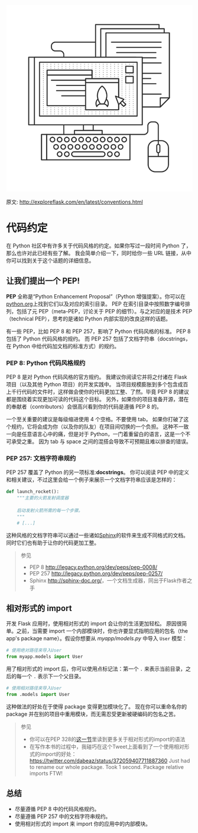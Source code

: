 ![代码约定](images/conventions.png)

原文: <http://exploreflask.com/en/latest/conventions.html>

# 代码约定

在 Python 社区中有许多关于代码风格的约定。如果你写过一段时间 Python 了，那么也许对此已经有些了解。
我会简单介绍一下，同时给你一些 URL 链接，从中你可以找到关于这个话题的详细信息。

## 让我们提出一个 PEP!

**PEP** 全称是“Python Enhancement Proposal”（Python 增强提案）。你可以在[python.org](http://www.python.org/dev/peps/)上找到它们以及对应的索引目录。
PEP 在索引目录中按照数字编号排列，包括了元 PEP（meta-PEP，讨论关于 PEP 的细节）。与之对应的是技术 PEP（technical PEP），思考的是诸如 Python 内部实现的改良这样的话题。

有一些 PEP，比如 PEP 8 和 PEP 257，影响了 Python 代码风格的标准。
PEP 8 包括了 Python 代码风格的规约。
而 PEP 257 包括了文档字符串（docstrings，在 Python 中给代码加文档的标准方式）的规约。

### PEP 8: Python 代码风格规约

PEP 8 是对 Python 代码风格的官方规约。
我建议你阅读它并将之付诸在 Flask 项目（以及其他 Python 项目）的开发实践中。
当项目规模膨胀到多个包含成百上千行代码的文件时，这样做会使你的代码更加工整、了然。毕竟 PEP 8 的建议都是围绕着实现更加可读的代码这个目标。
另外，如果你的项目准备开源，潜在的奉献者（contributors）会很高兴看到你的代码是遵循 PEP 8 的。

一个至关重要的建议是每级缩进使用 4 个空格。不要使用 tab。
如果你打破了这个规约，它将会成为你（以及你的队友）在项目间切换的一个负担。
这种不一致一向是任意语言心中的痛，但是对于 Python，一门着重留白的语言，这是一个不可承受之重。
因为 tab 与 space 之间的混搭会导致不可预期且难以排查的错误。

### PEP 257: 文档字符串规约

PEP 257 覆盖了 Python 的另一项标准:**docstrings**。
你可以阅读 PEP 中的定义和相关建议，不过这里会给一个例子来展示一个文档字符串应该是怎样的：

```python
def launch_rocket():
    """主要的火箭发射调度器

    启动发射火箭所需的每一个步骤。
    """
    # [...]
```

这种风格的文档字符串可以通过一些诸如[Sphinx](http://sphinx-doc.org/)的软件来生成不同格式的文档。
同时它们也有助于让你的代码更加工整。

> 参见
>
> * PEP 8 <http://legacy.python.org/dev/peps/pep-0008/>
> * PEP 257 <http://legacy.python.org/dev/peps/pep-0257/>
> * Sphinx <http://sphinx-doc.org/>，一个文档生成器，同出于Flask作者之手

## 相对形式的 import

开发 Flask 应用时，使用相对形式的 import 会让你的生活更加轻松。
原因很简单。之前，当需要 import 一个内部模块时，你也许要显式指明应用的包名（the app's package name）。假设你想要从 *myapp/models.py* 中导入 `User` 模型：

```python
# 使用绝对路径来导入User
from myapp.models import User
```

用了相对形式的 import 后，你可以使用点标记法：第一个 `.` 来表示当前目录，之后的每一个 `.` 表示下一个父目录。

```python
# 使用相对路径来导入User
from .models import User
```

这种做法的好处在于使得 package 变得更加模块化了。
现在你可以重命名你的 package 并在别的项目中重用模块，而无需忍受更新被硬编码的包名之苦。

> 参见
>
> * 你可以在PEP 328的[这一节](http://www.python.org/dev/peps/pep-0328/#guido-s-decision)里读到更多关于相对形式的import的语法
> * 在写作本书的过程中，我碰巧在这个Tweet上面看到了一个使用相对形式的import的好处：
> <https://twitter.com/dabeaz/status/372059407711887360>
> Just had to rename our whole package. Took 1 second. Package relative imports FTW!

## 总结

* 尽量遵循 PEP 8 中的代码风格规约。
* 尽量遵循 PEP 257 中的文档字符串规约。
* 使用相对形式的 import 来 import 你的应用中的内部模块。
